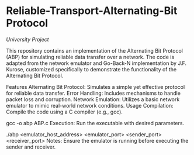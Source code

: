 # Reliable-Transport-Alternating-Bit Protocol

*University Project*

This repository contains an implementation of the Alternating Bit Protocol (ABP) for simulating reliable data transfer over a network. The code is adapted from the network emulator and Go-Back-N implementation by J.F. Kurose, customized specifically to demonstrate the functionality of the Alternating Bit Protocol.

Features
Alternating Bit Protocol: Simulates a simple yet effective protocol for reliable data transfer.
Error Handling: Includes mechanisms to handle packet loss and corruption.
Network Emulation: Utilizes a basic network emulator to mimic real-world network conditions.
Usage
Compilation: Compile the code using a C compiler (e.g., gcc).

gcc -o abp ABP.c
Execution: Run the executable with desired parameters.

./abp <emulator_host_address> <emulator_port> <sender_port> <receiver_port>
Notes: Ensure the emulator is running before executing the sender and receiver.
